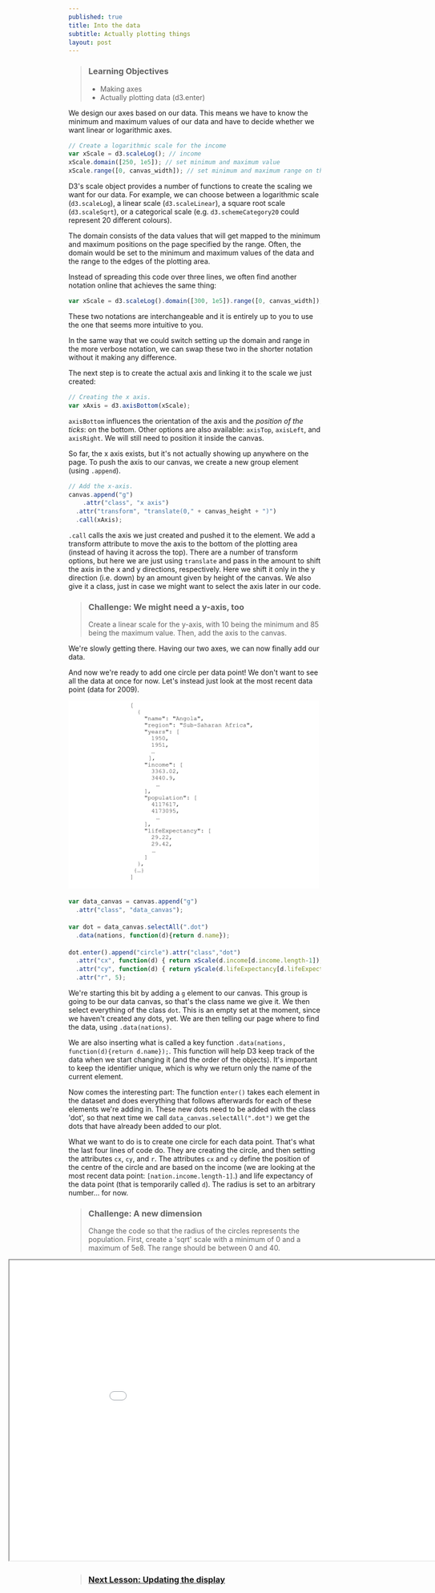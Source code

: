 ```yaml
---
published: true
title: Into the data
subtitle: Actually plotting things
layout: post
---
```

> ### Learning Objectives
>
> * Making axes
> * Actually plotting data (d3.enter)

We design our axes based on our data. This means we have to know the minimum and
maximum values of our data and have to decide whether we want linear or logarithmic
axes.

```js
// Create a logarithmic scale for the income
var xScale = d3.scaleLog(); // income
xScale.domain([250, 1e5]); // set minimum and maximum value
xScale.range([0, canvas_width]); // set minimum and maximum range on the page
```

D3's scale object provides a number of functions to create the scaling we want
for our data. For example, we can choose between a logarithmic scale
(`d3.scaleLog`), a linear scale (`d3.scaleLinear`), a square root scale
(`d3.scaleSqrt`), or a categorical scale (e.g. `d3.schemeCategory20` could
represent 20 different colours).

The domain consists of the data values that will get mapped to the minimum and
maximum positions on the page specified by the range. Often, the domain would
be set to the minimum and maximum values of the data and the range to the edges
of the plotting area.

Instead of spreading this code over three lines, we often find another notation
online that achieves the same thing:

```js
var xScale = d3.scaleLog().domain([300, 1e5]).range([0, canvas_width]);
```

These two notations are interchangeable and it is entirely up to you to use the
one that seems more intuitive to you.

In the same way that we could switch setting up the domain and range in the more
verbose notation, we can swap these two in the shorter notation without it making
any difference.

The next step is to create the actual axis and linking it to the scale we just
created:

```js
// Creating the x axis.
var xAxis = d3.axisBottom(xScale);
```

`axisBottom` influences the orientation of the axis and the *position of the
ticks*: on the bottom. Other options are also available: `axisTop`, `axisLeft`,
and `axisRight`. We will still need to position it inside the canvas.

So far, the x axis exists, but it's not actually showing up anywhere on the page.
To push the axis to our canvas, we create a new group element (using `.append`).

```js
// Add the x-axis.
canvas.append("g")
	.attr("class", "x axis")
  .attr("transform", "translate(0," + canvas_height + ")")
  .call(xAxis);
```

`.call` calls the axis we just created and pushed it to the element.
We add a transform attribute to move the axis to the bottom of the plotting area (instead of having it across the top). There are a number of transform options, but here we are just using `translate` and pass in the amount to shift the axis in the x and y directions, respectively. Here we shift it only in the y direction (i.e. down) by an amount given by height of the canvas.
We also give it a class, just in case we might want to select the axis later in our code.

> ### Challenge: We might need a y-axis, too
> Create a linear scale for the y-axis, with 10 being the minimum and 85 being the maximum value. Then, add the axis to the canvas.

We're slowly getting there. Having our two axes, we can now finally add our data.

And now we're ready to add one circle per data point!
We don't want to see all the data at once for now. Let's instead just look at the
most recent data point (data for 2009).

<img src="../images/data_structure.png" alt="data structure" width="500" />

```js
var data_canvas = canvas.append("g")
  .attr("class", "data_canvas");

var dot = data_canvas.selectAll(".dot")
  .data(nations, function(d){return d.name});

dot.enter().append("circle").attr("class","dot")
  .attr("cx", function(d) { return xScale(d.income[d.income.length-1]); })
  .attr("cy", function(d) { return yScale(d.lifeExpectancy[d.lifeExpectancy.length-1]); })
  .attr("r", 5);
```

We're starting this bit by adding a `g` element to our canvas.
This group is going to be our data canvas, so that's the class name we give it.
We then select everything of the class `dot`. This is an empty set at the moment,
since we haven't created any dots, yet.
We are then telling our page where to find the data, using `.data(nations)`.

We are also inserting what is called a key function `.data(nations, function(d){return d.name});`. This function will help D3 keep track of the data when we start changing it (and the order of the objects). It's important to keep the identifier unique, which is why we return only the name of the current element.

Now comes the interesting part:
The function `enter()` takes each element in the dataset and does everything that follows afterwards for each of these elements we're adding in. These new dots need to be added with the class 'dot', so that next time we call `data_canvas.selectAll(".dot")` we get the dots that have already been added to our plot.

What we want to do is to create one circle for each data point. That's
what the last four lines of code do. They are creating the circle, and then setting
the attributes `cx`, `cy`, and `r`.
The attributes `cx` and `cy` define the position of the centre of the circle and are based on the income (we are looking at the most recent data point: `[nation.income.length-1]`.) and life expectancy of the data point (that is temporarily called `d`). The radius is set to an
arbitrary number... for now.

> ### Challenge: A new dimension
> Change the code so that the radius of the circles represents the population. First, create a 'sqrt' scale with a minimum of 0 and a maximum of 5e8. The range should be between 0 and 40.

<iframe style="position: relative; left: -120px" src="code/lesson-03.html" width="1000" height="600"></iframe>

> ### [Next Lesson: Updating the display](./4-exit)

